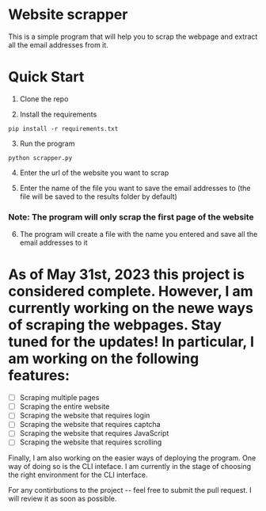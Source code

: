 # Website scrapper

This is a simple program that will help you to scrap the webpage and extract all the email addresses from it.

# Quick Start

1. Clone the repo

2. Install the requirements
```
pip install -r requirements.txt
```

3. Run the program
```
python scrapper.py 
```

4. Enter the url of the website you want to scrap

5. Enter the name of the file you want to save the email addresses to (the file will be saved to the results folder by default)

### Note: The program will only scrap the first page of the website
<!-- 
### For the websites that require login, you can use the following command
```
python scrapper.py --username <your_username> --password <your_password>
``` -->

6. The program will create a file with the name you entered and save all the email addresses to it

# As of May 31st, 2023 this project is considered complete. However, I am currently working on the newe ways of scraping the webpages. Stay tuned for the updates! In particular, I am working on the following features:

- [ ] Scraping multiple pages
- [ ] Scraping the entire website
- [ ] Scraping the website that requires login
- [ ] Scraping the website that requires captcha
- [ ] Scraping the website that requires JavaScript
- [ ] Scraping the website that requires scrolling

Finally, I am also working on the easier ways of deploying the program. One way of doing so is the CLI inteface. I am currently in the stage of choosing the right environment for the CLI interface. 

For any contirbutions to the project -- feel free to submit the pull request. I will review it as soon as possible.